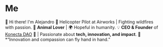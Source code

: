 # Me
 👋 Hi there! I'm Alejandro   🚁 Helicopter Pilot  at Airworks  | Fighting wildfires with passion.   🐾 **Animal Lover** | 🌍 Hopeful in humanity.    💡 **CEO &amp; Founder** of [Konecta DAO](https://pre.konecta.one)   🚀 | Passionate about **tech, innovation, and impact**.    🌟 *“Innovation and compassion can fly hand in hand.”
